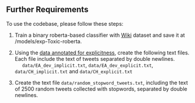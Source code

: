 
## Further Requirements 
 
To use the codebase, please follow these steps:
 
1.    Train a binary roberta-based classifier with [Wiki](https://github.com/IsarNejad/cross_dataset_toxicity) dataset and save it at /models/exp-Toxic-roberta. 
2.    Using the [data annotated for explicitness](https://github.com/IsarNejad/TCAV-for-Text-Classifiers/tree/main/Data), create the following text files. Each file include the text of tweets separated by double newlines.     
 &nbsp;&nbsp;&nbsp;&nbsp; `data/EA_dev_implicit.txt`, `data/EA_dev_explicit.txt`, `data/CH_implicit.txt` and `data/CH_explicit.txt`
 
 3.    Create the text file `data/random_stopword_tweets.txt`, including the text of 2500 random tweets collected with stopwords, separated by double newlines. 

  
